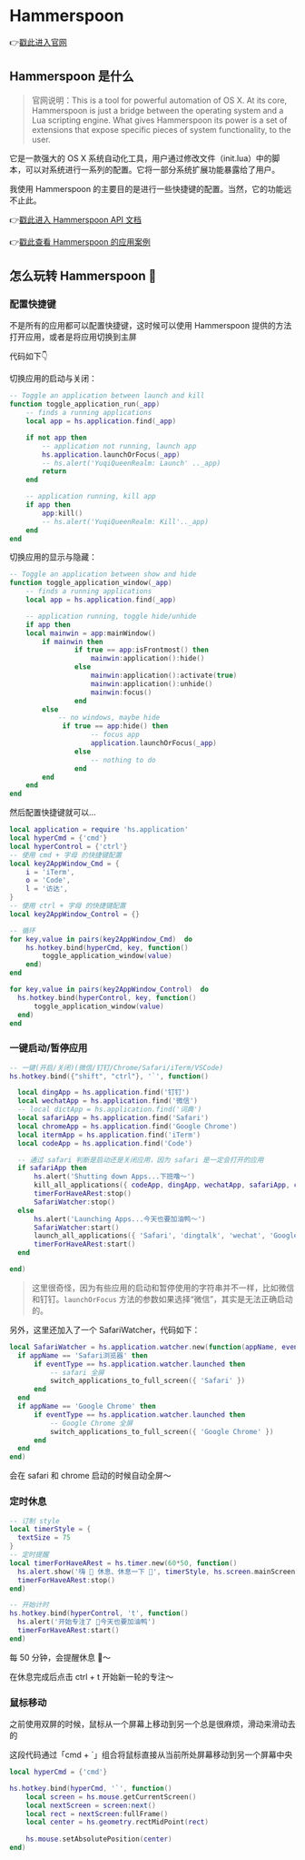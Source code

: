 # Hammerspoon

👉[戳此进入官网](http://www.hammerspoon.org)

## Hammerspoon 是什么

> 官网说明：This is a tool for powerful automation of OS X. At its core, Hammerspoon is just a bridge between the operating system and a Lua scripting engine. What gives Hammerspoon its power is a set of extensions that expose specific pieces of system functionality, to the user.

它是一款强大的 OS X 系统自动化工具，用户通过修改文件（init.lua）中的脚本，可以对系统进行一系列的配置。它将一部分系统扩展功能暴露给了用户。

我使用 Hammerspoon 的主要目的是进行一些快捷键的配置。当然，它的功能远不止此。

👉[戳此进入 Hammerspoon API 文档](http://www.hammerspoon.org/docs/index.html)

👉[戳此查看 Hammerspoon 的应用案例](https://www.hammerspoon.org/Spoons/)

## 怎么玩转 Hammerspoon 🤔

### 配置快捷键

不是所有的应用都可以配置快捷键，这时候可以使用 Hammerspoon 提供的方法打开应用，或者是将应用切换到主屏

代码如下👇

切换应用的启动与关闭：

```lua
-- Toggle an application between launch and kill
function toggle_application_run(_app)
    -- finds a running applications
    local app = hs.application.find(_app)

    if not app then
        -- application not running, launch app
        hs.application.launchOrFocus(_app)
  	    -- hs.alert('YuqiQueenRealm: Launch' .._app)
        return
    end

    -- application running, kill app
    if app then
        app:kill()
        -- hs.alert('YuqiQueenRealm: Kill'.._app)
    end
end
```

切换应用的显示与隐藏：

```lua
-- Toggle an application between show and hide
function toggle_application_window(_app)
    -- finds a running applications
    local app = hs.application.find(_app)

    -- application running, toggle hide/unhide
    if app then
	local mainwin = app:mainWindow()
        if mainwin then
        		if true == app:isFrontmost() then
            		mainwin:application():hide()
        		else
            		mainwin:application():activate(true)
            		mainwin:application():unhide()
            		mainwin:focus()
        		end
    	else
	        -- no windows, maybe hide
       		 if true == app:hide() then
            		-- focus app
            		application.launchOrFocus(_app)
        		else
            		-- nothing to do
        		end
    	end
    end
end
```

然后配置快捷键就可以...

```lua
local application = require 'hs.application'
local hyperCmd = {'cmd'}
local hyperControl = {'ctrl'}
-- 使用 cmd + 字母 的快捷键配置
local key2AppWindow_Cmd = {
    i = 'iTerm',
    o = 'Code',
    l = '访达',
}
-- 使用 ctrl + 字母 的快捷键配置
local key2AppWindow_Control = {}

-- 循环
for key,value in pairs(key2AppWindow_Cmd)  do
    hs.hotkey.bind(hyperCmd, key, function()
        toggle_application_window(value)
    end)
end

for key,value in pairs(key2AppWindow_Control)  do
  hs.hotkey.bind(hyperControl, key, function()
      toggle_application_window(value)
  end)
end
```

### 一键启动/暂停应用

```lua
-- 一键(开启/关闭)(微信/钉钉/Chrome/Safari/iTerm/VSCode)
hs.hotkey.bind({"shift", "ctrl"}, '`', function()

  local dingApp = hs.application.find('钉钉')
  local wechatApp = hs.application.find('微信')
  -- local dictApp = hs.application.find('词典')
  local safariApp = hs.application.find('Safari')
  local chromeApp = hs.application.find('Google Chrome')
  local itermApp = hs.application.find('iTerm')
  local codeApp = hs.application.find('Code')

  -- 通过 safari 判断是启动还是关闭应用，因为 safari 是一定会打开的应用
  if safariApp then
      hs.alert('Shutting down Apps...下班噜～')
      kill_all_applications({ codeApp, dingApp, wechatApp, safariApp, chromeApp, itermApp })
      timerForHaveARest:stop()
      SafariWatcher:stop()
  else
      hs.alert('Launching Apps...今天也要加油鸭～')
      SafariWatcher:start()
      launch_all_applications({ 'Safari', 'dingtalk', 'wechat', 'Google Chrome', 'iTerm' })
      timerForHaveARest:start()
  end

end)
```

> 这里很奇怪，因为有些应用的启动和暂停使用的字符串并不一样，比如微信和钉钉。`launchOrFocus` 方法的参数如果选择“微信”，其实是无法正确启动的。

另外，这里还加入了一个 SafariWatcher，代码如下：

```lua
local SafariWatcher = hs.application.watcher.new(function(appName, eventType, appObject)
  if appName == 'Safari浏览器' then
      if eventType == hs.application.watcher.launched then
          -- safari 全屏
          switch_applications_to_full_screen({ 'Safari' })
      end
  end
  if appName == 'Google Chrome' then
      if eventType == hs.application.watcher.launched then
          -- Google Chrome 全屏
          switch_applications_to_full_screen({ 'Google Chrome' })
      end
  end
end)
```

会在 safari 和 chrome 启动的时候自动全屏～

### 定时休息

```lua
-- 订制 style
local timerStyle = {
  textSize = 75
}
-- 定时提醒
local timerForHaveARest = hs.timer.new(60*50, function()
  hs.alert.show('嗨 🌸 休息、休息一下 🎉', timerStyle, hs.screen.mainScreen(), 10)
  timerForHaveARest:stop()
end)

-- 开始计时
hs.hotkey.bind(hyperControl, 't', function()
  hs.alert('开始专注了 🌸今天也要加油鸭')
  timerForHaveARest:start()
end)
```

每 50 分钟，会提醒休息 🙌～

在休息完成后点击 ctrl + t 开始新一轮的专注～

### 鼠标移动

之前使用双屏的时候，鼠标从一个屏幕上移动到另一个总是很麻烦，滑动来滑动去的

这段代码通过「cmd + `」组合将鼠标直接从当前所处屏幕移动到另一个屏幕中央

```lua
local hyperCmd = {'cmd'}

hs.hotkey.bind(hyperCmd, '`', function()
    local screen = hs.mouse.getCurrentScreen()
    local nextScreen = screen:next()
    local rect = nextScreen:fullFrame()
    local center = hs.geometry.rectMidPoint(rect)
 
    hs.mouse.setAbsolutePosition(center)
end)
```

